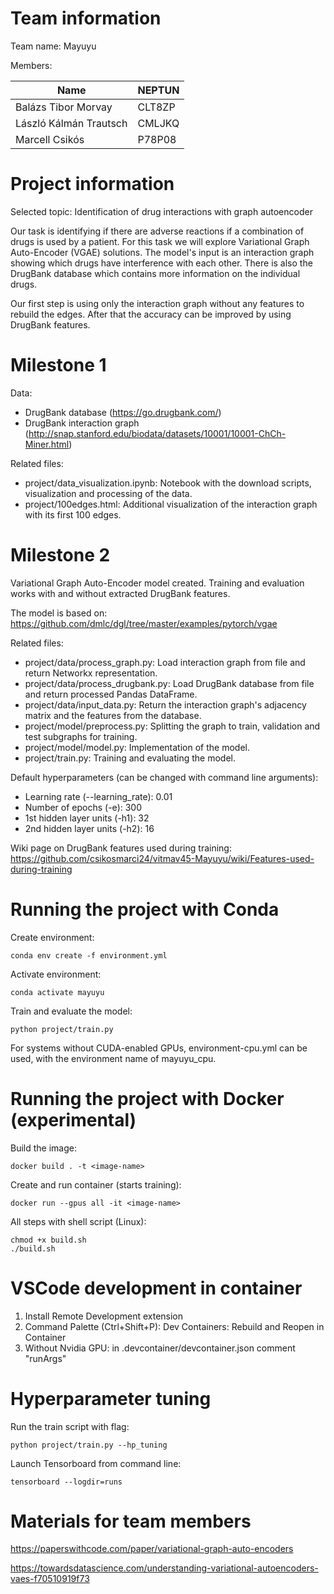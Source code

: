 # Team information

Team name: Mayuyu

Members:

| Name | NEPTUN |
| ---- | ------ |
| Balázs Tibor Morvay | CLT8ZP |
| László Kálmán Trautsch | CMLJKQ |
| Marcell Csikós | P78P08 |

# Project information

Selected topic: Identification of drug interactions with graph autoencoder

Our task is identifying if there are adverse reactions if a combination of drugs is used by a patient. For this task we will explore Variational Graph Auto-Encoder (VGAE) solutions. The model's input is an interaction graph showing which drugs have interference with each other. There is also the DrugBank database which contains more information on the individual drugs.

Our first step is using only the interaction graph without any features to rebuild the edges. After that the accuracy can be improved by using DrugBank features.

# Milestone 1

Data:
* DrugBank database (https://go.drugbank.com/)
* DrugBank interaction graph (http://snap.stanford.edu/biodata/datasets/10001/10001-ChCh-Miner.html)

Related files:
* project/data_visualization.ipynb: Notebook with the download scripts, visualization and processing of the data.
* project/100edges.html: Additional visualization of the interaction graph with its first 100 edges.

# Milestone 2

Variational Graph Auto-Encoder model created. Training and evaluation works with and without extracted DrugBank features.

The model is based on: https://github.com/dmlc/dgl/tree/master/examples/pytorch/vgae

Related files:
* project/data/process_graph.py: Load interaction graph from file and return Networkx representation.
* project/data/process_drugbank.py: Load DrugBank database from file and return processed Pandas DataFrame.
* project/data/input_data.py: Return the interaction graph's adjacency matrix and the features from the database.
* project/model/preprocess.py: Splitting the graph to train, validation and test subgraphs for training.
* project/model/model.py: Implementation of the model.
* project/train.py: Training and evaluating the model.

Default hyperparameters (can be changed with command line arguments):
* Learning rate (--learning_rate): 0.01
* Number of epochs (-e): 300
* 1st hidden layer units (-h1): 32
* 2nd hidden layer units (-h2): 16

Wiki page on DrugBank features used during training: https://github.com/csikosmarci24/vitmav45-Mayuyu/wiki/Features-used-during-training

# Running the project with Conda

Create environment:
```
conda env create -f environment.yml
```

Activate environment:
```
conda activate mayuyu
```

Train and evaluate the model:
```
python project/train.py
```

For systems without CUDA-enabled GPUs, environment-cpu.yml can be used, with the environment name of mayuyu_cpu.

# Running the project with Docker (experimental)

Build the image:

```
docker build . -t <image-name>
```

Create and run container (starts training):

```
docker run --gpus all -it <image-name>
```

All steps with shell script (Linux):
```
chmod +x build.sh
./build.sh
```

# VSCode development in container

1. Install Remote Development extension
2. Command Palette (Ctrl+Shift+P): Dev Containers: Rebuild and Reopen in Container
3. Without Nvidia GPU: in .devcontainer/devcontainer.json comment "runArgs"

# Hyperparameter tuning

Run the train script with flag:
```
python project/train.py --hp_tuning
```

Launch Tensorboard from command line:
```
tensorboard --logdir=runs
```

# Materials for team members

https://paperswithcode.com/paper/variational-graph-auto-encoders

https://towardsdatascience.com/understanding-variational-autoencoders-vaes-f70510919f73
